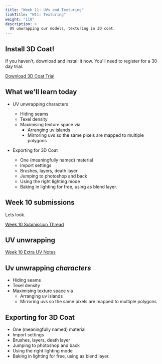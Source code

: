 ```yaml
---
title: "Week 11: UVs and Texturing"
linkTitle: "W11: Texturing"
weight: "110"
description: >
  UV unwrapping our models, texturing in 3D coat.
---
```


## Install 3D Coat!

If you haven't, download and install it now. You'll need to register for a 30 day trial.

<a class="btn btn-lg btn-primary mr-3 mb-4" href="https://3dcoat.com/download/" target="_blank">Download 3D Coat Trial<i class="fas fa-arrow-alt-circle-right ml-2"></i></a>

## What we'll learn today

* UV unwrapping characters
  * Hiding seams
  * Texel density
  * Maximising texture space via
    * Arranging uv islands
    * Mirroring uvs so the same pixels are mapped to multiple polygons

* Exporting for 3D Coat
  * One (meaningfully named) material
  * Import settings
  * Brushes, layers, death layer
  * Jumping to photoshop and back
  * Using the right lighting mode
  * Baking in lighting for free, using as blend layer.

## Week 10 submissions

Lets look.

<a class="btn btn-lg btn-primary mr-3 mb-4" href="https://laureate-au.blackboard.com/webapps/discussionboard/do/message?action=list_messages&course_id=_91934_1&nav=discussion_board_entry&conf_id=_157930_1&forum_id=_851219_1&message_id=_2089266_1" target="_blank">Week 10 Submission Thread<i class="fas fa-arrow-alt-circle-right ml-2"></i></a>


## UV unwrapping 

<a class="btn btn-lg btn-primary mr-3 mb-4" href="https://dmcgits.github.io/mds/ACR103/week10_notes.html" target="_blank">Week 10 Extra UV Notes<i class="fas fa-arrow-alt-circle-right ml-2"></i></a>

## Uv unwrapping _characters_
  * Hiding seams
  * Texel density
  * Maximising texture space via
    * Arranging uv islands
    * Mirroring uvs so the same pixels are mapped to multiple polygons

## Exporting for 3D Coat
  * One (meaningfully named) material
  * Import settings
  * Brushes, layers, death layer
  * Jumping to photoshop and back
  * Using the right lighting mode
  * Baking in lighting for free, using as blend layer.